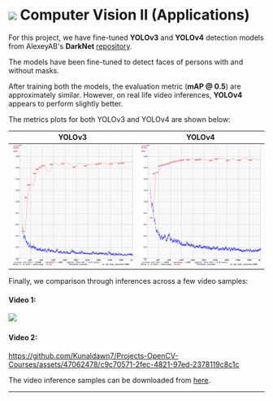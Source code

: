# <img src = "https://opencv.org/wp-content/uploads/2021/06/OpenCV_logo_black_.png">  Computer Vision II (Applications)

For this project, we have fine-tuned **YOLOv3** and **YOLOv4** detection models from  AlexeyAB's **DarkNet** [repository](https://github.com/AlexeyAB/darknet ).

The models have been fine-tuned to detect faces of persons with and without masks.

After training both the models, the evaluation metric (**mAP @ 0.5**) are approximately similar. However, on real life video inferences, **YOLOv4** appears to perform slightly better.



The metrics plots for both YOLOv3 and YOLOv4 are shown below:

| **YOLOv3** | **YOLOv4** |
| ---------|----------|
| ![](./YOLOv3/map_yolov3.png?raw=true)    | ![](./YOLOv4/map_yolov4.png?raw=true) |



Finally, we comparison through inferences across a few video samples:

#### Video 1:

![](./visuals/yolo_v3_v4_video_1.gif?raw=true)



#### Video 2:



https://github.com/Kunaldawn7/Projects-OpenCV-Courses/assets/47062478/c9c70571-2fec-4821-97ed-2378119c8c1c



The video inference samples can be downloaded from [here](https://www.dropbox.com/s/o2nupjhbmym2q7n/yolo_v3_v4_video_inferences.zip?dl=1).

---
